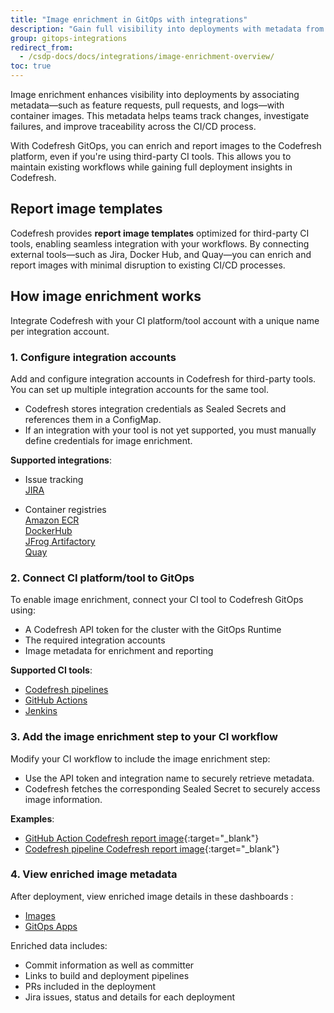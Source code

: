 ```yaml
---
title: "Image enrichment in GitOps with integrations"
description: "Gain full visibility into deployments with metadata from third-party tools"
group: gitops-integrations
redirect_from:
  - /csdp-docs/docs/integrations/image-enrichment-overview/
toc: true
---
```





Image enrichment enhances visibility into deployments by associating metadata—such as feature requests, pull requests, and logs—with container images. This metadata helps teams track changes, investigate failures, and improve traceability across the CI/CD process.

With Codefresh GitOps, you can enrich and report images to the Codefresh platform, even if you're using third-party CI tools. This allows you to maintain existing workflows while gaining full deployment insights in Codefresh.

  
## Report image templates
Codefresh provides **report image templates** optimized for third-party CI tools, enabling seamless integration with your workflows. By connecting external tools—such as Jira, Docker Hub, and Quay—you can enrich and report images with minimal disruption to existing CI/CD processes.





## How image enrichment works
 
Integrate Codefresh with your CI platform/tool account with a unique name per integration account. 

### 1. Configure integration accounts

Add and configure integration accounts in Codefresh for third-party tools. You can set up multiple integration accounts for the same tool.  

* Codefresh stores integration credentials as Sealed Secrets and references them in a ConfigMap. 
* If an integration with your tool is not yet supported, you must manually define credentials for image enrichment. 

**Supported integrations**:  
* Issue tracking  
  [JIRA]({{site.baseurl}}/docs/gitops-integrations/issue-tracking/jira/) 
 
* Container registries  
  [Amazon ECR]({{site.baseurl}}/docs/gitops-integrations/container-registries/amazon-ecr/)  
  [DockerHub]({{site.baseurl}}/docs/gitops-integrations/container-registries/dockerhub/)  
  [JFrog Artifactory]({{site.baseurl}}/docs/gitops-integrations/container-registries/jfrog/)  
  [Quay]({{site.baseurl}}/docs/gitops-integrations/container-registries/quay/)  

   
### 2. Connect CI platform/tool to GitOps

To enable image enrichment, connect your CI tool to Codefresh GitOps using:
* A Codefresh API token for the cluster with the GitOps Runtime
* The required integration accounts
* Image metadata for enrichment and reporting
 
**Supported CI tools**:  
* [Codefresh pipelines]({{site.baseurl}}/docs/gitops-integrations/ci-integrations/codefresh-classic/)  
* [GitHub Actions]({{site.baseurl}}/docs/gitops-integrations/ci-integrations/github-actions/)  
* [Jenkins]({{site.baseurl}}/docs/gitops-integrations/ci-integrations/jenkins/)


### 3. Add the image enrichment step to your CI workflow

Modify your CI workflow to include the image enrichment step:
* Use the API token and integration name to securely retrieve metadata.
* Codefresh fetches the corresponding Sealed Secret to securely access image information. 

**Examples**:
* [GitHub Action Codefresh report image](https://github.com/marketplace/actions/codefresh-report-image){:target="\_blank"}  
* [Codefresh pipeline Codefresh report image](https://codefresh.io/steps/step/codefresh-report-image){:target="\_blank"}


### 4. View enriched image metadata
After deployment, view enriched image details in these dashboards :  
* [Images]({{site.baseurl}}/docs/dashboards/images/)  
* [GitOps Apps]({{site.baseurl}}/docs/deployments/gitops/applications-dashboard/)
<!-- remember to change the link for GitOps Apps to the new topic -->


Enriched data includes:   
* Commit information as well as committer
* Links to build and deployment pipelines
* PRs included in the deployment
* Jira issues, status and details for each deployment




